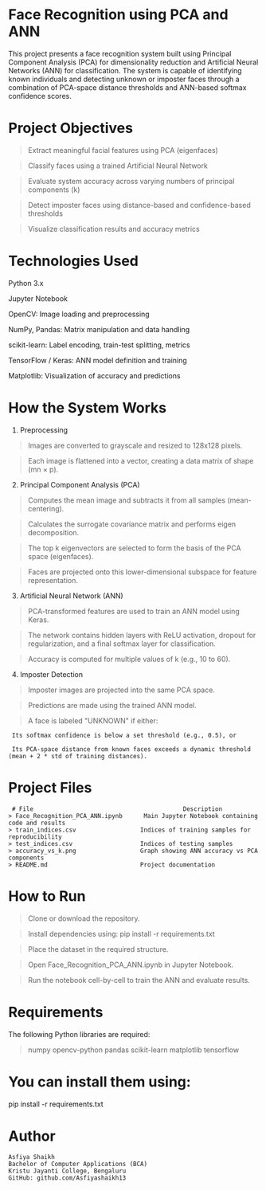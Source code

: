 # Face Recognition using PCA and ANN

This project presents a face recognition system built using Principal Component Analysis (PCA) for dimensionality reduction and Artificial Neural Networks (ANN) for classification. The system is capable of identifying known individuals and detecting unknown or imposter faces through a combination of PCA-space distance thresholds and ANN-based softmax confidence scores.

# Project Objectives
> Extract meaningful facial features using PCA (eigenfaces)

> Classify faces using a trained Artificial Neural Network

> Evaluate system accuracy across varying numbers of principal components (k)

> Detect imposter faces using distance-based and confidence-based thresholds

> Visualize classification results and accuracy metrics

# Technologies Used
Python 3.x

Jupyter Notebook

OpenCV: Image loading and preprocessing

NumPy, Pandas: Matrix manipulation and data handling

scikit-learn: Label encoding, train-test splitting, metrics

TensorFlow / Keras: ANN model definition and training

Matplotlib: Visualization of accuracy and predictions

# How the System Works
1. Preprocessing

> Images are converted to grayscale and resized to 128x128 pixels.

> Each image is flattened into a vector, creating a data matrix of shape (mn × p).

2. Principal Component Analysis (PCA)

> Computes the mean image and subtracts it from all samples (mean-centering).

> Calculates the surrogate covariance matrix and performs eigen decomposition.

> The top k eigenvectors are selected to form the basis of the PCA space (eigenfaces).

> Faces are projected onto this lower-dimensional subspace for feature representation.

3. Artificial Neural Network (ANN)

> PCA-transformed features are used to train an ANN model using Keras.

> The network contains hidden layers with ReLU activation, dropout for regularization, and a final softmax layer for classification.

> Accuracy is computed for multiple values of k (e.g., 10 to 60).

4. Imposter Detection

> Imposter images are projected into the same PCA space.

> Predictions are made using the trained ANN model.

> A face is labeled "UNKNOWN" if either:

     Its softmax confidence is below a set threshold (e.g., 0.5), or

     Its PCA-space distance from known faces exceeds a dynamic threshold (mean + 2 * std of training distances).

# Project Files
     # File	                                         Description
    > Face_Recognition_PCA_ANN.ipynb	  Main Jupyter Notebook containing code and results
    > train_indices.csv               	 Indices of training samples for reproducibility
    > test_indices.csv	                 Indices of testing samples
    > accuracy_vs_k.png	                 Graph showing ANN accuracy vs PCA components
    > README.md	                         Project documentation

# How to Run
> Clone or download the repository.

> Install dependencies using:
  pip install -r requirements.txt

> Place the dataset in the required structure.

> Open Face_Recognition_PCA_ANN.ipynb in Jupyter Notebook.

> Run the notebook cell-by-cell to train the ANN and evaluate results.

# Requirements
The following Python libraries are required:
> numpy
> opencv-python
> pandas
> scikit-learn
> matplotlib
> tensorflow
# You can install them using:
  pip install -r requirements.txt
  
# Author
    Asfiya Shaikh
    Bachelor of Computer Applications (BCA)
    Kristu Jayanti College, Bengaluru
    GitHub: github.com/Asfiyashaikh13

